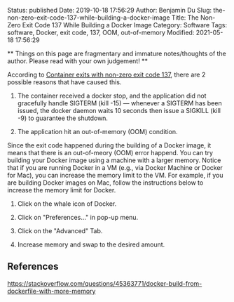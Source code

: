 Status: published
Date: 2019-10-18 17:56:29
Author: Benjamin Du
Slug: the-non-zero-exit-code-137-while-building-a-docker-image
Title: The Non-Zero Exit Code 137 While Building a Docker Image
Category: Software
Tags: software, Docker, exit code, 137, OOM, out-of-memory
Modified: 2021-05-18 17:56:29

**
Things on this page are fragmentary and immature notes/thoughts of the author.
Please read with your own judgement!
**

According to
[Container exits with non-zero exit code 137](https://success.docker.com/article/what-causes-a-container-to-exit-with-code-137),
there are 2 possible reasons that have caused this.

1. The container received a docker stop,
    and the application did not gracefully handle SIGTERM (kill -15) — whenever a SIGTERM has been issued,
    the docker daemon waits 10 seconds then issue a SIGKILL (kill -9) to guarantee the shutdown.

2. The application hit an out-of-memory (OOM) condition.

Since the exit code happened during the building of a Docker image,
it means that there is an out-of-meory (OOM) error happend.
You can try building your Docker image using a machine with a larger memory.
Notice that if you are running Docker in a VM (e.g., via Docker Machine or Docker for Mac),
you can increase the memory limit to the VM.
For example,
if you are building Docker images on Mac, 
follow the instructions below to increase the memory limit for Docker.

1. Click on the whale icon of Docker.

2. Click on "Preferences..." in pop-up menu.

3. Click on the "Advanced" Tab.

4. Increase memory and swap to the desired amount. 

## References

https://stackoverflow.com/questions/45363771/docker-build-from-dockerfile-with-more-memory
